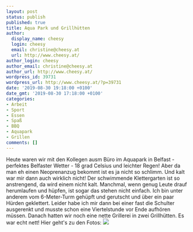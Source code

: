```yaml
---
layout: post
status: publish
published: true
title: Aqua Park und Grillhütten
author:
  display_name: cheesy
  login: cheesy
  email: christine@cheesy.at
  url: http://www.cheesy.at/
author_login: cheesy
author_email: christine@cheesy.at
author_url: http://www.cheesy.at/
wordpress_id: 39731
wordpress_url: http://www.cheesy.at/?p=39731
date: '2019-08-30 19:18:00 +0100'
date_gmt: '2019-08-30 17:18:00 +0100'
categories:
- Arbeit
- Sport
- Essen
- Spaß
- BBQ
- Aquapark
- Grillen
comments: []
---
```

Heute waren wir mit den Kollegen ausm Büro im Aquapark in Belfast - perfektes Belfaster Wetter - 18 grad Celsius und leichter Regen!
Aber da man eh einen Neoprenanzug bekommt ist es ja nicht so schlimm. Und kalt war mir dann auch wirklich nicht! Der schwimmende Klettergarten ist so anstrengend, da wird einem nicht kalt. Manchmal, wenn genug Leute drauf herumlaufen und hüpfen, ist sogar das stehen nicht einfach.
Ich bin unter anderem vom 6-Meter-Turm gehüpft und gerutscht und über ein paar Hürden geklettert. Leider habe ich mir dann bei einer fast die Schulter ausgerenkt und musste schon eine Viertelstunde vor Ende aufhören müssen.
Danach hatten wir noch eine nette Grillerei in zwei Grillhütten. Es war echt nett!
Hier geht's zu den Fotos:
[![](http://www.cheesy.at/wp-content/uploads/Aquapark-003.jpg)](http://www.cheesy.at/fotos/arbeit/aquapark/)
